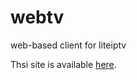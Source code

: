 # webtv
web-based client for liteiptv

Thsi site is available [here](http://konsumer.js.org/webtv/).